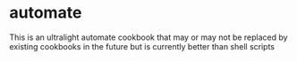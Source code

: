 # automate

This is an ultralight automate cookbook that may or may not be replaced by existing
cookbooks in the future but is currently better than shell scripts
